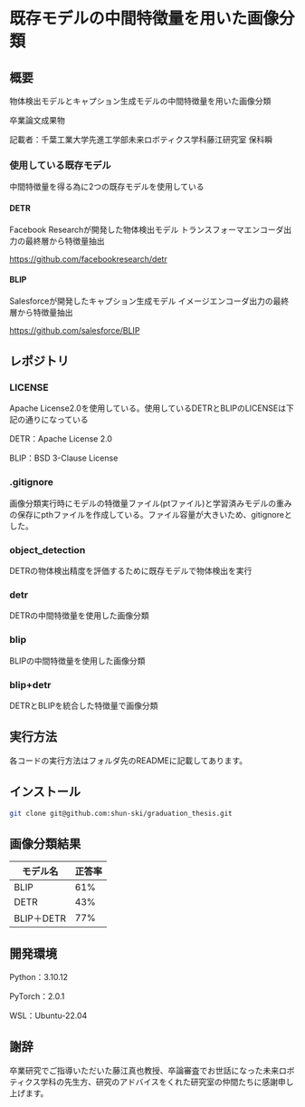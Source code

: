 

# 既存モデルの中間特徴量を用いた画像分類


##  概要

物体検出モデルとキャプション生成モデルの中間特徴量を用いた画像分類

卒業論文成果物

記載者：千葉工業大学先進工学部未来ロボティクス学科藤江研究室 保科瞬

### 使用している既存モデル
中間特徴量を得る為に2つの既存モデルを使用している

#### DETR
Facebook Researchが開発した物体検出モデル
トランスフォーマエンコーダ出力の最終層から特徴量抽出

https://github.com/facebookresearch/detr

#### BLIP
Salesforceが開発したキャプション生成モデル
イメージエンコーダ出力の最終層から特徴量抽出

https://github.com/salesforce/BLIP

## レポジトリ

### LICENSE
Apache License2.0を使用している。使用しているDETRとBLIPのLICENSEは下記の通りになっている

DETR：Apache License 2.0

BLIP：BSD 3-Clause License

### .gitignore
画像分類実行時にモデルの特徴量ファイル(ptファイル)と学習済みモデルの重みの保存にpthファイルを作成している。ファイル容量が大きいため、gitignoreとした。

### object_detection
DETRの物体検出精度を評価するために既存モデルで物体検出を実行

### detr
DETRの中間特徴量を使用した画像分類

### blip
BLIPの中間特徴量を使用した画像分類

### blip+detr
DETRとBLIPを統合した特徴量で画像分類

## 実行方法
各コードの実行方法はフォルダ先のREADMEに記載してあります。


##  インストール
```sh
git clone git@github.com:shun-ski/graduation_thesis.git
```

## 画像分類結果
| モデル名       | 正答率   |
|-------------|---------------------------|
| BLIP   | 61%   |
| DETR| 43%|
|BLIP＋DETR|77%|


## 開発環境
Python：3.10.12

PyTorch：2.0.1

WSL：Ubuntu-22.04

## 謝辞
卒業研究でご指導いただいた藤江真也教授、卒論審査でお世話になった未来ロボティクス学科の先生方、研究のアドバイスをくれた研究室の仲間たちに感謝申し上げます。
